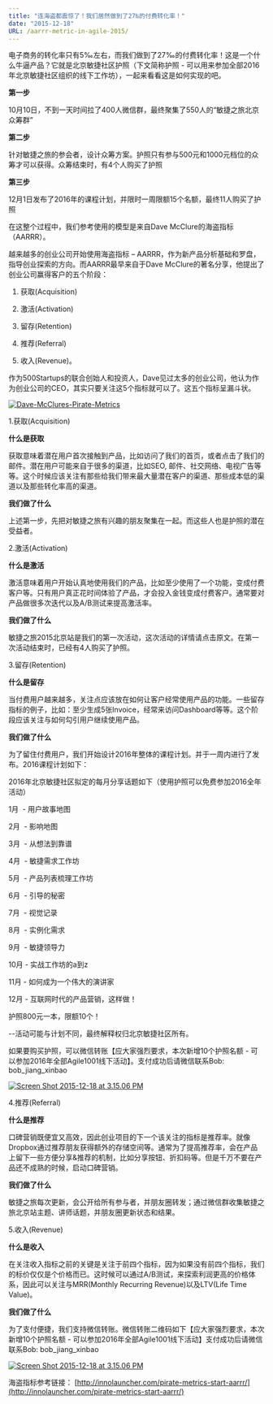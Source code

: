 ```yaml
---
title: "连海盗都震惊了！我们居然做到了27‰的付费转化率！"
date: "2015-12-18"
URL: /aarrr-metric-in-agile-2015/
---
```


电子商务的转化率只有5‰左右，而我们做到了27‰的付费转化率！这是一个什么牛逼产品？它就是北京敏捷社区护照（下文简称护照 - 可以用来参加全部2016年北京敏捷社区组织的线下工作坊），一起来看看这是如何实现的吧。

**第一步**

10月10日，不到一天时间拉了400人微信群，最终聚集了550人的“敏捷之旅北京众筹群”

**第二步**

针对敏捷之旅的参会者，设计众筹方案。护照只有参与500元和1000元档位的众筹才可以获得。众筹结束时，有4个人购买了护照

**第三步**

12月1日发布了2016年的课程计划，并限时一周限额15个名额，最终11人购买了护照

在这整个过程中，我们参考使用的模型是来自Dave McClure的海盗指标（AARRR）。

越来越多的创业公司开始使用海盗指标 – AARRR，作为新产品分析基础和罗盘，指导创业探索的方向。而AARRR最早来自于Dave McClure的著名分享，他提出了创业公司赢得客户的五个阶段：

1. 获取(Acquisition)
    
2. 激活(Activation)
    
3. 留存(Retention)
    
4. 推荐(Referral)
    
5. 收入(Revenue)。
    

作为500Startups的联合创始人和投资人，Dave见过太多的创业公司，他认为作为创业公司的CEO，其实只要关注这5个指标就可以了。这五个指标呈漏斗状。

[![Dave-McClures-Pirate-Metrics](/wp-content/uploads/2015/12/Dave-McClures-Pirate-Metrics.png)](/wp-content/uploads/2015/12/Dave-McClures-Pirate-Metrics.png)

1.获取(Acquisition)

**什么是获取**

获取意味着潜在用户首次接触到产品，比如访问了我们的首页，或者点击了我们的邮件。潜在用户可能来自于很多的渠道，比如SEO, 邮件、社交网络、电视广告等等。这个时候应该关注有那些给我们带来最大量潜在客户的渠道、那些成本低的渠道以及那些转化率高的渠道。

**我们做了什么**

上述第一步，先把对敏捷之旅有兴趣的朋友聚集在一起。而这些人也是护照的潜在受益者。

2.激活(Activation)

**什么是激活**

激活意味着用户开始认真地使用我们的产品，比如至少使用了一个功能，变成付费客户等。只有用户真正花时间体验了产品，才会投入金钱变成付费客户。通常要对产品做很多次迭代以及A/B测试来提高激活率。

**我们做了什么**

敏捷之旅2015北京站是我们的第一次活动，这次活动的详情请点击原文。在第一次活动结束时，已经有4人购买了护照。

3.留存(Retention)

**什么是留存**

当付费用户越来越多，关注点应该放在如何让客户经常使用产品的功能。一些留存指标的例子，比如：至少生成5张Invoice，经常来访问Dashboard等等。这个阶段应该关注与如何勾引用户继续使用产品。

**我们做了什么**

为了留住付费用户，我们开始设计2016年整体的课程计划。并于一周内进行了发布。2016课程计划如下：

2016年北京敏捷社区拟定的每月分享话题如下（使用护照可以免费参加2016全年活动）

1月  - 用户故事地图

2月  - 影响地图

3月  - 从想法到靠谱

4月  - 敏捷需求工作坊

5月  - 产品列表梳理工作坊

6月  - 引导的秘密

7月  - 视觉记录

8月  - 实例化需求

9月  - 敏捷领导力

10月 - 实战工作坊的a到z

11月 - 如何成为一个伟大的演讲家

12月 - 互联网时代的产品营销，这样做！

护照800元一本，限额10个！

\--活动可能与计划不同，最终解释权归北京敏捷社区所有。

如果要购买护照，可以微信转账【应大家强烈要求，本次新增10个护照名额 - 可以参加2016年全部Agile1001线下活动】。支付成功后请微信联系Bob: bob\_jiang\_xinbao

[![Screen Shot 2015-12-18 at 3.15.06 PM](/wp-content/uploads/2015/12/Screen-Shot-2015-12-18-at-3.15.06-PM.png)](/wp-content/uploads/2015/12/Screen-Shot-2015-12-18-at-3.15.06-PM.png)

4.推荐(Referral)

**什么是推荐**

口碑营销既便宜又高效，因此创业项目的下一个该关注的指标是推荐率。就像Dropbox通过推荐朋友获得额外的存储空间等。通常为了提高推荐率，会在产品上留下一些方便分享&推荐的机制，比如分享按钮、折扣码等。但是千万不要在产品还不成熟的时候，启动口碑营销。

**我们做了什么**

敏捷之旅每次更新，会公开给所有参与者，并朋友圈转发；通过微信群收集敏捷之旅北京站主题、讲师话题，并朋友圈更新状态和结果。

5.收入(Revenue)

**什么是收入**

在关注收入指标之前的关键是关注于前四个指标，因为如果没有前四个指标，我们的标价仅仅是个价格而已。这时候可以通过A/B测试，来探索利润更高的价格体系，因此可以关注与MRR(Monthly Recurring Revenue)以及LTV(Life Time Value)。

**我们做了什么**

为了支付便捷，我们支持微信转账。微信转账二维码如下【应大家强烈要求，本次新增10个护照名额 - 可以参加2016年全部Agile1001线下活动】支付成功后请微信联系Bob: bob\_jiang\_xinbao

[![Screen Shot 2015-12-18 at 3.15.06 PM](/wp-content/uploads/2015/12/Screen-Shot-2015-12-18-at-3.15.06-PM.png)](/wp-content/uploads/2015/12/Screen-Shot-2015-12-18-at-3.15.06-PM.png)

海盗指标参考链接： [http://innolauncher.com/pirate-metrics-start-aarrr/](http://innolauncher.com/pirate-metrics-start-aarrr/)
